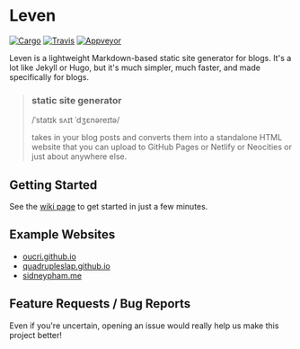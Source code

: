 # Leven

[![Cargo](https://img.shields.io/crates/v/leven.svg)](https://crates.io/crates/leven)
[![Travis](https://travis-ci.org/quadrupleslap/leven.svg?branch=master)](https://travis-ci.org/quadrupleslap/leven)
[![Appveyor](https://ci.appveyor.com/api/projects/status/geaammqtoswahrqw?svg=true)](https://ci.appveyor.com/project/quadrupleslap/leven)

Leven is a lightweight Markdown-based static site generator for blogs. It's a lot like Jekyll or Hugo, but it's much simpler, much faster, and made specifically for blogs.

> ### static site generator
>
> /ˈstatɪk sʌɪt ˈdʒɛnəreɪtə/
>
> takes in your blog posts and converts them into a standalone HTML website that you can upload to GitHub Pages or Netlify or Neocities or just about anywhere else.

## Getting Started

See the [wiki page](https://github.com/quadrupleslap/leven/wiki/Getting-Started) to get started in just a few minutes.

## Example Websites

- [oucri.github.io](https://oucri.github.io)
- [quadrupleslap.github.io](https://quadrupleslap.github.io)
- [sidneypham.me](https://sidneypham.me)

## Feature Requests / Bug Reports

Even if you're uncertain, opening an issue would really help us make this project better!
